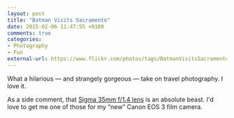 ```yaml
---
layout: post
title: "Batman Visits Sacramento"
date: 2015-02-06 11:47:55 +0100
comments: true
categories: 
- Photography
- Fun
external-url: https://www.flickr.com/photos/tags/BatmanVisitsSacramento
---
```


What a hilarious — and strangely gorgeous — take on travel photography. I love it. 

As a side comment, that [Sigma 35mm f/1.4 lens](http://www.amazon.com/gp/product/B00A35X8ZG/ref=as_li_tl?ie=UTF8&camp=1789&creative=390957&creativeASIN=B00A35X8ZG&linkCode=as2&tag=analogsens-20&linkId=JW7SFN6GKFCGSW3U) is an absolute beast. I'd love to get me one of those for my “new” Canon EOS 3 film camera.
